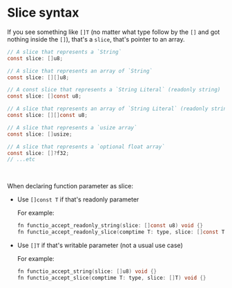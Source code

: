 # Slice syntax

If you see something like `[]T` (no matter what type follow by the `[]` and
got nothing inside the `[]`), that's a `slice`, that's pointer to an array.

```c
// A slice that represents a `String`
const slice: []u8;

// A slice that represents an array of `String`
const slice: [][]u8;

// A const slice that represents a `String Literal` (readonly string)
const slice: []const u8;

// A slice that represents an array of `String Literal` (readonly string)
const slice: [][]const u8;

// A slice that represents a `usize array`
const slice: []usize;

// A slice that represents a `optional float array`
const slice: []?f32;
// ...etc
```

</br>

When declaring function parameter as slice:

- Use `[]const T` if that's readonly parameter

    For example:

    ```c
    fn functio_accept_readonly_string(slice: []const u8) void {}
    fn functio_accept_readonly_slice(comptime T: type, slice: []const T) void {}
    ```

- Use `[]T` if that's writable parameter (not a usual use case)

    For example:

    ```c
    fn functio_accept_string(slice: []u8) void {}
    fn functio_accept_slice(comptime T: type, slice: []T) void {}
    ```

</br>
